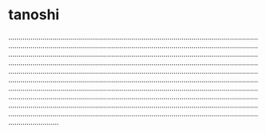 # tanoshi

.................................................................................................................................................................................................................................................................................................................................................................................................................................................................................................................................................................................................................................................................................................................................................................................................................................................................................................................................................................................................................................................................................................................................................................................................................................................................................................................